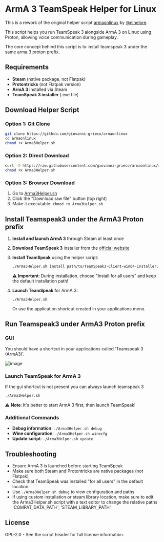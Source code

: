 # ArmA 3 TeamSpeak Helper for Linux

This is a rework of the original helper script [armaonlinux](https://github.com/ninelore/armaonlinux) by [@ninelore](https://github.com/ninelore).

This script helps you run TeamSpeak 3 alongside ArmA 3 on Linux using Proton, allowing voice communication during gameplay.

The core concept behind this script is to install teamspeak 3 under the same arma 3 proton prefix.

## Requirements

- **Steam** (native package, not Flatpak)
- **Protontricks** (not Flatpak version)
- **ArmA 3** installed via Steam
- **TeamSpeak 3 installer** (.exe file)

## Download Helper Script

### Option 1: Git Clone
```bash
git clone https://github.com/giovanni-grieco/armaonlinux
cd armaonlinux
chmod +x Arma3Helper.sh
```

### Option 2: Direct Download
```bash
curl -O https://raw.githubusercontent.com/giovanni-grieco/armaonlinux/refs/heads/master/Arma3Helper.sh
chmod +x Arma3Helper.sh
```

### Option 3: Browser Download
1. Go to [Arma3Helper.sh](https://github.com/giovanni-grieco/armaonlinux/blob/master/Arma3Helper.sh)
2. Click the "Download raw file" button (top right)
3. Make it executable: `chmod +x Arma3Helper.sh`

## Install Teamspeak3 under the ArmA3 Proton prefix

1. **Install and launch ArmA 3** through Steam at least once
2. **Download TeamSpeak 3** installer from the [official website](https://www.teamspeak.com/en/downloads/#ts3client)
3. **Install TeamSpeak** using the helper script:
   ```bash
   ./Arma3Helper.sh install path/to/TeamSpeak3-Client-win64-installer.exe
   ```
   ⚠️ **Important**: During installation, choose "Install for all users" and keep the default installation path!

4. **Launch TeamSpeak** for ArmA 3:
   ```bash
   ./Arma3Helper.sh
   ```
   Or use the application shortcut created in your applications menu.

## Run Teamspeak3 under ArmA3 Proton prefix

### GUI
You should have a shortcut in your applications called 'Teamspeak 3 (ArmA3)'.


![image](https://github.com/user-attachments/assets/18834ba3-a8cd-4480-9e8d-ef0b68d021c6)



### Launch TeamSpeak for ArmA 3
If the gui shortcut is not present you can always launch teamspeak 3
```bash
./Arma3Helper.sh
```
⚠️ **Note**: It's better to start ArmA 3 first, then launch TeamSpeak!

### Additional Commands

- **Debug information**: `./Arma3Helper.sh debug`
- **Wine configuration**: `./Arma3Helper.sh winecfg`
- **Update script**: `./Arma3Helper.sh update`

## Troubleshooting

- Ensure ArmA 3 is launched before starting TeamSpeak
- Make sure both Steam and Protontricks are native packages (not Flatpak)
- Check that TeamSpeak was installed "for all users" in the default location
- Use `./Arma3Helper.sh debug` to view configuration and paths
- If using custom installation or steam library location, make sure to edit the Arma3Helper.sh script with a text editor to change the relative paths 'COMPAT_DATA_PATH', 'STEAM_LIBRARY_PATH'

## License

GPL-2.0 - See the script header for full license information.
